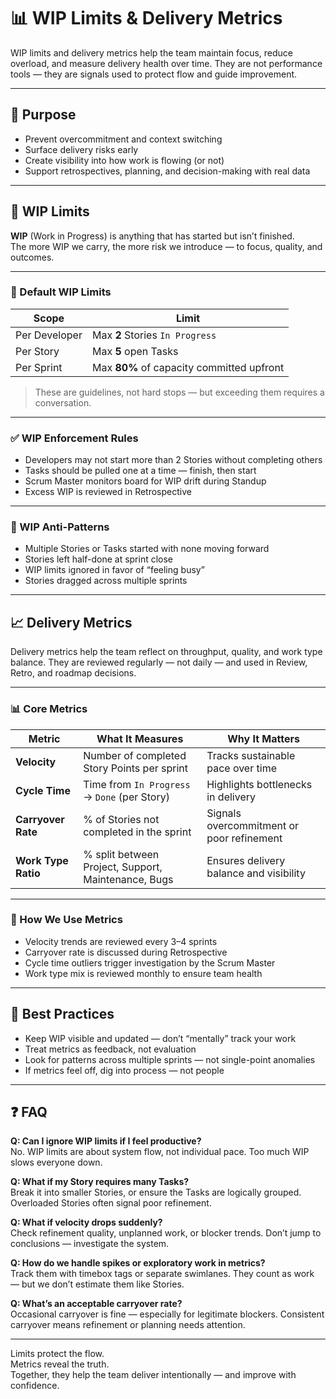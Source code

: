 # 📊 WIP Limits & Delivery Metrics

WIP limits and delivery metrics help the team maintain focus, reduce overload, and measure delivery health over time. They are not performance tools — they are signals used to protect flow and guide improvement.

---

## 🎯 Purpose

- Prevent overcommitment and context switching
- Surface delivery risks early
- Create visibility into how work is flowing (or not)
- Support retrospectives, planning, and decision-making with real data

---

## 🔧 WIP Limits

**WIP** (Work in Progress) is anything that has started but isn’t finished.  
The more WIP we carry, the more risk we introduce — to focus, quality, and outcomes.

---

### 🛑 Default WIP Limits

| Scope         | Limit                                     |
| ------------- | ----------------------------------------- |
| Per Developer | Max **2** Stories `In Progress`           |
| Per Story     | Max **5** open Tasks                      |
| Per Sprint    | Max **80%** of capacity committed upfront |

> These are guidelines, not hard stops — but exceeding them requires a conversation.

---

### ✅ WIP Enforcement Rules

- Developers may not start more than 2 Stories without completing others
- Tasks should be pulled one at a time — finish, then start
- Scrum Master monitors board for WIP drift during Standup
- Excess WIP is reviewed in Retrospective

---

### 🚫 WIP Anti-Patterns

- Multiple Stories or Tasks started with none moving forward
- Stories left half-done at sprint close
- WIP limits ignored in favor of “feeling busy”
- Stories dragged across multiple sprints

---

## 📈 Delivery Metrics

Delivery metrics help the team reflect on throughput, quality, and work type balance. They are reviewed regularly — not daily — and used in Review, Retro, and roadmap decisions.

---

### 📊 Core Metrics

| Metric              | What It Measures                                    | Why It Matters                            |
| ------------------- | --------------------------------------------------- | ----------------------------------------- |
| **Velocity**        | Number of completed Story Points per sprint         | Tracks sustainable pace over time         |
| **Cycle Time**      | Time from `In Progress` → `Done` (per Story)        | Highlights bottlenecks in delivery        |
| **Carryover Rate**  | % of Stories not completed in the sprint            | Signals overcommitment or poor refinement |
| **Work Type Ratio** | % split between Project, Support, Maintenance, Bugs | Ensures delivery balance and visibility   |

---

### 📆 How We Use Metrics

- Velocity trends are reviewed every 3–4 sprints
- Carryover rate is discussed during Retrospective
- Cycle time outliers trigger investigation by the Scrum Master
- Work type mix is reviewed monthly to ensure team health

---

## 🧠 Best Practices

- Keep WIP visible and updated — don’t “mentally” track your work
- Treat metrics as feedback, not evaluation
- Look for patterns across multiple sprints — not single-point anomalies
- If metrics feel off, dig into process — not people

---

## ❓ FAQ

**Q: Can I ignore WIP limits if I feel productive?**  
No. WIP limits are about system flow, not individual pace. Too much WIP slows everyone down.

**Q: What if my Story requires many Tasks?**  
Break it into smaller Stories, or ensure the Tasks are logically grouped. Overloaded Stories often signal poor refinement.

**Q: What if velocity drops suddenly?**  
Check refinement quality, unplanned work, or blocker trends. Don’t jump to conclusions — investigate the system.

**Q: How do we handle spikes or exploratory work in metrics?**  
Track them with timebox tags or separate swimlanes. They count as work — but we don’t estimate them like Stories.

**Q: What’s an acceptable carryover rate?**  
Occasional carryover is fine — especially for legitimate blockers. Consistent carryover means refinement or planning needs attention.

---

Limits protect the flow.  
Metrics reveal the truth.  
Together, they help the team deliver intentionally — and improve with confidence.

